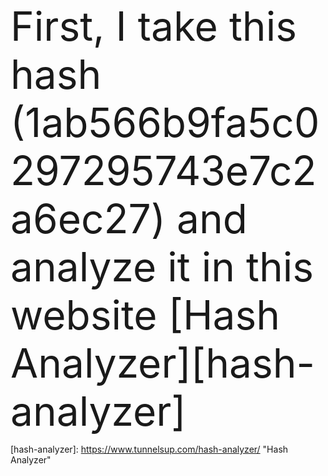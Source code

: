 <span style="font-size:64px;"> First, I take this hash (1ab566b9fa5c0297295743e7c2a6ec27) and analyze it in this website [Hash Analyzer][hash-analyzer]

[hash-analyzer]: https://www.tunnelsup.com/hash-analyzer/ "Hash Analyzer" </span>

